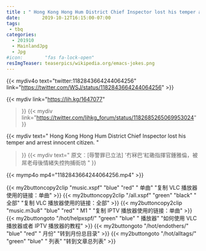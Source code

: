 ```yaml
---
title : " Hong Kong Hong Hum District Chief Inspector lost his temper and arrest innocent citizen.  原文︰[辱警罪已立法] '冇冧巴'紅磡指揮官鍾雅倫，被屌老母後情緒失控拘捕街坊 "
date:        2019-10-12T16:15:00-07:00
tags:
 - tbq
categories:
  - 201910
  - MainlandJpg
  - Jpg
#icon:        "fas fa-lock-open"
resImgTeaser: teaserpics/wikipedia.org/emacs-jokes.png
---
```


{{< mydiv4o text="twitter:1182843664244064256" 
link="https://twitter.com/WSJ/status/1182843664244064256" >}}

{{< mydiv link="https://lih.kg/1647077"
>}}
{{< mydiv link="https://twitter.com/lihkg_forum/status/1182685265069953024"
>}}

{{< mydiv text=" Hong Kong Hong Hum District Chief Inspector lost his temper and arrest innocent citizen.  "
>}}
{{< mydiv text=" 原文︰[辱警罪已立法] '冇冧巴'紅磡指揮官鍾雅倫，被屌老母後情緒失控拘捕街坊 "
>}}

{{< mymp4o mp4="1182843664244064256.mp4" >}}


{{< my2buttoncopy2clip "music.xspf"        "blue"   "red"    " 单曲"  "复制 VLC 播放器使用的链接：单曲" >}} {{< my2buttoncopy2clip "/all.xspf"         "green"  "black"  " 全部"  "复制 VLC 播放器使用的链接：全部" >}} {{< my2buttoncopy2clip "music.m3u8"        "blue"   "red"    " M1 "    "复制 IPTV 播放器使用的链接：单曲" >}} {{< my2buttongoto      "/hot/helpxspf/"    "green"  "blue"   " 播放器" "如何使用 VLC 播放器或者 IPTV 播放器的教程" >}} {{< my2buttongoto      "/hot/endothers/"   "blue"   "red"    " 月份"   "转到月份总目录" >}} {{< my2buttongoto      "/hot/alltags/"     "green"  "blue"   " 列表"   "转到文章总列表" >}} 
